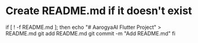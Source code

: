 
# Create README.md if it doesn't exist
if [ ! -f README.md ]; then
  echo "# AarogyaAI Flutter Project" > README.md
  git add README.md
  git commit -m "Add README.md"
fi
